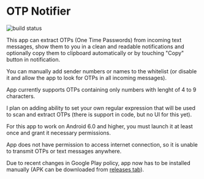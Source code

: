 # OTP Notifier

![build status](https://travis-ci.org/revanmj/OTP-Notifier.svg?branch=master)

This app can extract OTPs (One Time Passwords) from incoming text messages, show them to you in a clean and readable notifications and optionally copy them to clipboard automatically or by touching "Copy" button in notification.

You can manually add sender numbers or names to the whitelist (or disable it and allow the app to look for OTPs in all incoming messages).

App currently supports OTPs containing only numbers with lenght of 4 to 9 characters. 

I plan on adding ability to set your own regular expression that will be used to scan and extract OTPs (there is support in code, but no UI for this yet).

For this app to work on Android 6.0 and higher, you must launch it at least once and grant it necessary permissions.

App does not have permission to access internet connection, so it is unable to transmit OTPs or text messages anywhere.

Due to recent changes in Google Play policy, app now has to be installed manually (APK can be downloaded from [releases tab](https://github.com/revanmj/SMSPasswordNotifier/releases)).
